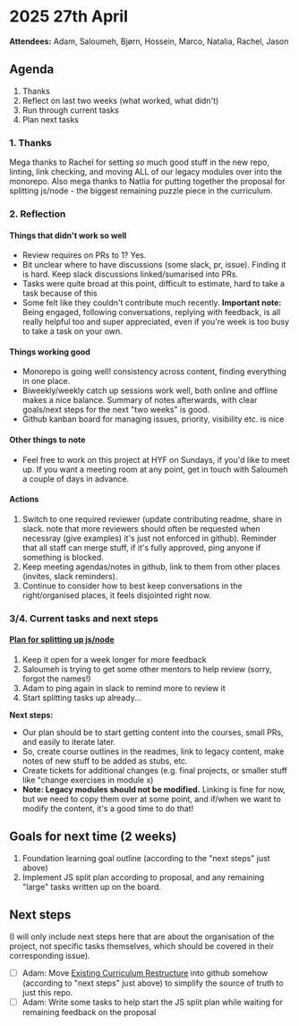 # 2025 27th April

**Attendees:** Adam, Saloumeh, Bjørn, Hossein, Marco, Natalia, Rachel, Jason

## Agenda
1. Thanks
1. Reflect on last two weeks (what worked, what didn't)
3. Run through current tasks
4. Plan next tasks

### 1. Thanks
Mega thanks to Rachel for setting _so_ much good stuff in the new repo, linting, link checking, and moving ALL of our legacy modules over into the monorepo.
Also mega thanks to Natlia for putting together the proposal for splitting js/node - the biggest remaining puzzle piece in the curriculum.

### 2. Reflection
#### Things that didn't work so well
- Review requires on PRs to 1? Yes.
- Bit unclear where to have discussions (some slack, pr, issue). Finding it is hard. Keep slack discussions linked/sumarised into PRs.
- Tasks were quite broad at this point, difficult to estimate, hard to take a task because of this
- Some felt like they couldn't contribute much recently. **Important note:** Being engaged, following conversations, replying with feedback, is all really helpful too and super appreciated, even if you're week is too busy to take a task on your own.

#### Things working good
- Monorepo is going well! consistency across content, finding everything in one place.
- Biweekly/weekly catch up sessions work well, both online and offline makes a nice balance. Summary of notes afterwards, with clear goals/next steps for the next "two weeks" is good.
- Github kanban board for managing issues, priority, visibility etc. is nice

#### Other things to note
- Feel free to work on this project at HYF on Sundays, if you'd like to meet up. If you want a meeting room at any point, get in touch with Saloumeh a couple of days in advance.

#### Actions
1. Switch to one required reviewer (update contributing readme, share in slack. note that more reviewers should often be requested when necessray (give examples) it's just not enforced in github). Reminder that all staff can merge stuff, if it's fully approved, ping anyone if something is blocked.
2. Keep meeting agendas/notes in github, link to them from other places (invites, slack reminders).
3. Continue to consider how to best keep conversations in the right/organised places, it feels disjointed right now.

### 3/4. Current tasks and next steps

#### [Plan for splitting up js/node](https://github.com/HackYourFuture-CPH/programme/issues/4)
1. Keep it open for a week longer for more feedback
1. Saloumeh is trying to get some other mentors to help review (sorry, forgot the names!)
2. Adam to ping again in slack to remind more to review it
3. Start splitting tasks up already...

**Next steps:**
- Our plan should be to start getting content into the courses, small PRs, and easily to iterate later.
- So, create course outlines in the readmes, link to legacy content, make notes of new stuff to be added as stubs, etc.
- Create tickets for additional changes (e.g. final projects, or smaller stuff like "change exercises in module x)
- **Note: Legacy modules should not be modified.** Linking is fine for now, but we need to copy them over at some point, and if/when we want to modify the content, it's a good time to do that!

## Goals for next time (2 weeks)
1. Foundation learning goal outline (according to the "next steps" just above)
2. Implement JS split plan according to proposal, and any remaining "large" tasks written up on the board.

## Next steps
(I will only include next steps here that are about the organisation of the project, not specific tasks themselves, which should be covered in their corresponding issue).
- [ ] Adam: Move [Existing Curriculum Restructure](https://docs.google.com/document/d/151MLm-8WA6jSk0-9JhBTuG1xZ9Fo9HRLplJx6Bhps6A/edit?tab=t.0) into github somehow (according to "next steps" just above) to simplify the source of truth to just this repo.
- [ ] Adam: Write some tasks to help start the JS split plan while waiting for remaining feedback on the proposal
